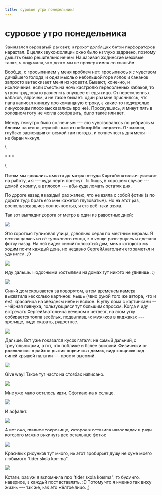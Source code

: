 ```yaml
---
title: суровое утро понедельника
---
```


# суровое утро понедельника

Занимался сероватый рассвет, и грохот долбящих бетон перфораторов нарастал.
В целях звукоизоляции окно было наглухо задраено, поэтому дышать было решительно нечем.
Нашаривая жодинские меховые тапки, я подумала, что долго мы не продержимся со спаньём.

Вообще, с просыпанием у меня проблем нет: просыпаюсь я с чувством дичайшего голода,
и одна мысль о небольшой горе яблок и бананов запросто вытаскивает меня из кровати.
Бывают, конечно, и исключения: если съесть на ночь кастрюлю пересоленных кабаков,
то утром трудновато разлепить опухшее от еды лицо.
От пересоленных кабаков, впрочем, и не такое бывает: один раз мне приснилось, что папа
написал книжку про командную строку, а какие-то недозрелые линуксоиды плохо высказались
про неё. Проснувшись, я минут пять в холодном поту не могла сообразить, было такое или нет.

Между тем утро было солнечным --- это чувствовалось по ребристым бликам на стене,
отражённым от небоскрёба напротив.
Я человек, глубоко зависящий от всякой там погоды, и солнечность для меня --- не баран чихнул.

\

\* \* \*

\

Потом мы прошлись вместе до метра: оттуда СергейАнатольич уезжает на работу,
а я --- куда черти понесут.
То бишь, в хорошем случае --- домой к компу, а в плохом --- абы-куда ломать остаток дня.

По дороге назад я каждый раз жалею, что не взяла с собой фотик
(а по дороге туда брать его мне кажется глуповатым).
Но на этот раз, воспользовавшись солнечностью, я его всё-таки взяла.

Так вот выглядит дорога от метро в один из радостных дней:

![](/images/2014-10-20/P1000435.JPG)

Это короткая тупиковая улица, довольно серая по местным меркам.
Я возвращалась из её тупикового конца, и в конце развернулсь и сделала фотку назад.
На ней виден синий полосатый дом, мимо которого мы ходим почти каждый день,
но недавно СергейАнатольич его заметил и удивился. ;D

![](/images/2014-10-20/P1000436.JPG)

Иду дальше. Подобными костылями на домах тут никого не удивишь. :)

![](/images/2014-10-20/P1000445.JPG)

Синий дом скрывается за поворотом, а тем временем камера выхватила
несколько картинок: мышь (явно рукой того же автора, что и ёж), красавица на звёздном небе
и всякое.
В углу дома с картинками --- чёрная пивнуха, пользующаяся тут большим спросом.
Когда я иду встречать СергейАнатольича вечером в четверг, на этом углу собирается толпа
весёлых, подвыпивших мужиков в пиджаках --- зрелище, надо сказать, радостное.

![](/images/2014-10-20/P1000446.JPG)

Дальше.
Вот уже показался кусок гатэля: не самый дальний, с треугольниками, а тот, что поближе и более высокий.
Физически он расположен в районе рыжих кирпичных домов, виднеющихся над синей крышей палатки --- просто высокий.

![](/images/2014-10-20/P1000451.JPG)

Give way!
Такое тут часто на столбах написано.

![](/images/2014-10-20/P1000455.JPG)

Мне уже мало осталось идти.
Сфоткаю-ка я солнце.

![](/images/2014-10-20/P1000462.JPG)

И асфальт.

![](/images/2014-10-20/P1000467.JPG)

А вот оно, главное сокровище, которое я оставила напоследок и ради которого можно выкинуть все остальные фотки:

![](/images/2014-10-20/P1000449.JPG)

Красивых рисунков тут много, но этот пробирает душу не хуже моего любимого "tider skola komma".

![](/images/2014-10-20/to_the_stars.jpg)

Кстати, раз уж я вспомнила про "tider skola komma", то буду его, наверное, в каждый пост вставлять. :D
Потому что я именно так вижу жизнь --- так же, как это жёлтое лицо. ;)
